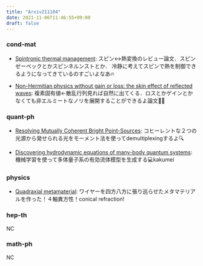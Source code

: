 ```yaml
---
title: "Arxiv211104"
date: 2021-11-06T11:46:55+09:00
draft: false
---
```


### cond-mat
- [Spintronic thermal management](https://arxiv.org/abs/2111.02043):
  スピン↔熱変換のレビュー論文．スピンゼーベックとかスピンネルンストとか．
  冷静に考えてスピンで熱を制御できるようになってきているのすごいよなあ🔥


- [Non-Hermitian physics without gain or loss: the skin effect of reflected waves](https://arxiv.org/abs/2111.02263):
  複素固有値←散乱行列見れば自然に出てくる．ロスとかゲインとかなくても非エルミートなノリを展開することができるよ論文🧊🍖


### quant-ph
- [Resolving Mutually Coherent Bright Point-Sources](https://arxiv.org/abs/2111.02233):
  コヒーレントな２つの光源から発せられる光をモーメント法を使ってdemultiplexingするよ🔍


- [Discovering hydrodynamic equations of many-body quantum systems](https://arxiv.org/abs/2111.02385):
  機械学習を使って多体量子系の有効流体模型を生成する💻kakumei


### physics
- [Quadraxial metamaterial](https://arxiv.org/abs/2111.02230):
  ワイヤーを四方八方に張り巡らせたメタマテリアルを作った！４軸異方性！conical refraction!

### hep-th
NC

### math-ph
NC


